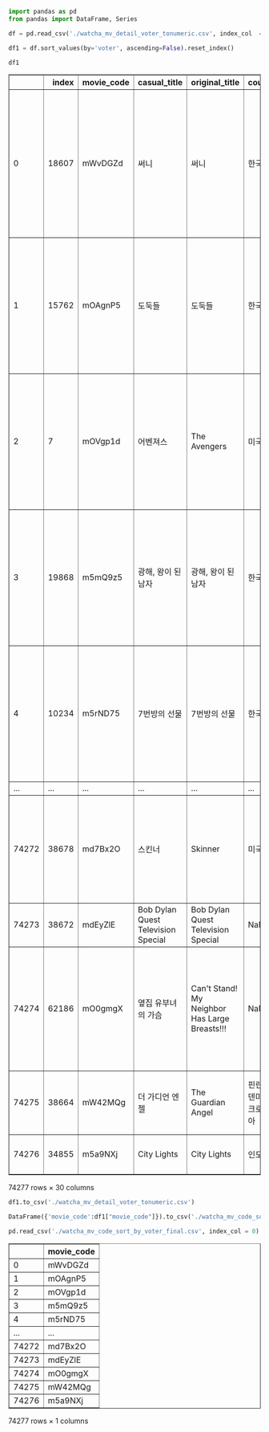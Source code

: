 ```python
import pandas as pd
from pandas import DataFrame, Series
```


```python
df = pd.read_csv('./watcha_mv_detail_voter_tonumeric.csv', index_col  = 0)
```


```python
df1 = df.sort_values(by='voter', ascending=False).reset_index()
```


```python
df1
```




<div>
<table border="1" class="dataframe">
  <thead>
    <tr style="text-align: right;">
      <th></th>
      <th>index</th>
      <th>movie_code</th>
      <th>casual_title</th>
      <th>original_title</th>
      <th>country</th>
      <th>production_year</th>
      <th>genre</th>
      <th>running_time</th>
      <th>director</th>
      <th>main_actor</th>
      <th>...</th>
      <th>ratings_1.0</th>
      <th>ratings_1.5</th>
      <th>ratings_2.0</th>
      <th>ratings_2.5</th>
      <th>ratings_3.0</th>
      <th>ratings_3.5</th>
      <th>ratings_4.0</th>
      <th>ratings_4.5</th>
      <th>ratings_5.0</th>
      <th>story</th>
    </tr>
  </thead>
  <tbody>
    <tr>
      <td>0</td>
      <td>18607</td>
      <td>mWvDGZd</td>
      <td>써니</td>
      <td>써니</td>
      <td>한국</td>
      <td>2011.0</td>
      <td>드라마/코미디</td>
      <td>2시간 4분</td>
      <td>강형철</td>
      <td>유호정,고수희,홍진희,이연경,심은경,강소라,민효린,남보라</td>
      <td>...</td>
      <td>3.344</td>
      <td>1.848</td>
      <td>8.448</td>
      <td>8.712</td>
      <td>43.384</td>
      <td>34.672</td>
      <td>88.000</td>
      <td>25.256</td>
      <td>87.648</td>
      <td>전라도 벌교 전학생 나미는 긴장하면 터져 나오는 사투리 탓에 첫날부터 날라리들의 놀...</td>
    </tr>
    <tr>
      <td>1</td>
      <td>15762</td>
      <td>mOAgnP5</td>
      <td>도둑들</td>
      <td>도둑들</td>
      <td>한국</td>
      <td>2012.0</td>
      <td>범죄/액션</td>
      <td>2시간 15분</td>
      <td>최동훈</td>
      <td>김윤석,김혜수,이정재,전지현</td>
      <td>...</td>
      <td>4.048</td>
      <td>2.640</td>
      <td>11.528</td>
      <td>12.320</td>
      <td>54.648</td>
      <td>41.096</td>
      <td>88.000</td>
      <td>22.704</td>
      <td>75.240</td>
      <td>한 팀으로 활동 중인 한국의 도둑 뽀빠이와 예니콜, 씹던껌, 잠파노. 미술관을 터는...</td>
    </tr>
    <tr>
      <td>2</td>
      <td>7</td>
      <td>mOVgp1d</td>
      <td>어벤져스</td>
      <td>The Avengers</td>
      <td>미국</td>
      <td>2012.0</td>
      <td>모험/판타지/액션/SF</td>
      <td>2시간 22분</td>
      <td>조스 웨던</td>
      <td>로버트 다우니 주니어,크리스 헴스워스,스칼렛 요한슨,마크 러팔로,크리스 에반스,제레...</td>
      <td>...</td>
      <td>2.640</td>
      <td>1.144</td>
      <td>5.104</td>
      <td>4.400</td>
      <td>22.176</td>
      <td>18.568</td>
      <td>52.712</td>
      <td>20.240</td>
      <td>88.000</td>
      <td>에너지원 ‘큐브’를 이용한 적의 등장으로 인류가 위험에 처하자 국제평화유지기구인 쉴...</td>
    </tr>
    <tr>
      <td>3</td>
      <td>19868</td>
      <td>m5mQ9z5</td>
      <td>광해, 왕이 된 남자</td>
      <td>광해, 왕이 된 남자</td>
      <td>한국</td>
      <td>2012.0</td>
      <td>시대극/드라마/역사</td>
      <td>2시간 11분</td>
      <td>추창민</td>
      <td>이병헌,류승룡,한효주</td>
      <td>...</td>
      <td>3.608</td>
      <td>2.024</td>
      <td>8.360</td>
      <td>8.712</td>
      <td>40.920</td>
      <td>33.704</td>
      <td>88.000</td>
      <td>26.576</td>
      <td>83.776</td>
      <td>왕위를 둘러싼 권력 다툼과 당쟁으로 혼란이 극에 달한 광해군 8년. 자신의 목숨을 ...</td>
    </tr>
    <tr>
      <td>4</td>
      <td>10234</td>
      <td>m5rND75</td>
      <td>7번방의 선물</td>
      <td>7번방의 선물</td>
      <td>한국</td>
      <td>2012.0</td>
      <td>드라마/코미디</td>
      <td>2시간 7분</td>
      <td>이환경</td>
      <td>류승룡,갈소원</td>
      <td>...</td>
      <td>6.160</td>
      <td>3.608</td>
      <td>11.352</td>
      <td>9.504</td>
      <td>31.328</td>
      <td>21.824</td>
      <td>54.560</td>
      <td>19.888</td>
      <td>88.000</td>
      <td>최악의 흉악범들이 모인 교도소 7번방에 이상한 놈이 들어왔다. 그는 바로 6살 지능...</td>
    </tr>
    <tr>
      <td>...</td>
      <td>...</td>
      <td>...</td>
      <td>...</td>
      <td>...</td>
      <td>...</td>
      <td>...</td>
      <td>...</td>
      <td>...</td>
      <td>...</td>
      <td>...</td>
      <td>...</td>
      <td>...</td>
      <td>...</td>
      <td>...</td>
      <td>...</td>
      <td>...</td>
      <td>...</td>
      <td>...</td>
      <td>...</td>
      <td>...</td>
      <td>...</td>
    </tr>
    <tr>
      <td>74272</td>
      <td>38678</td>
      <td>md7Bx2O</td>
      <td>스킨너</td>
      <td>Skinner</td>
      <td>미국</td>
      <td>1993.0</td>
      <td>스릴러/공포</td>
      <td>1시간 30분</td>
      <td>이반 나기</td>
      <td>테드 레이미,릭키 레이크,데이빗 워쇼프스키</td>
      <td>...</td>
      <td>NaN</td>
      <td>NaN</td>
      <td>NaN</td>
      <td>NaN</td>
      <td>NaN</td>
      <td>NaN</td>
      <td>NaN</td>
      <td>NaN</td>
      <td>NaN</td>
      <td>잔인한 정신병자 스킨너(Dennis Skinner: 테드 라이미 분)에 의해 추한 ...</td>
    </tr>
    <tr>
      <td>74273</td>
      <td>38672</td>
      <td>mdEyZlE</td>
      <td>Bob Dylan Quest Television Special</td>
      <td>Bob Dylan Quest Television Special</td>
      <td>NaN</td>
      <td>1964.0</td>
      <td>NaN</td>
      <td>0분</td>
      <td>NaN</td>
      <td>NaN</td>
      <td>...</td>
      <td>NaN</td>
      <td>NaN</td>
      <td>NaN</td>
      <td>NaN</td>
      <td>NaN</td>
      <td>NaN</td>
      <td>NaN</td>
      <td>NaN</td>
      <td>NaN</td>
      <td>-</td>
    </tr>
    <tr>
      <td>74274</td>
      <td>62186</td>
      <td>mO0gmgX</td>
      <td>옆집 유부녀의 가슴</td>
      <td>Can't Stand! My Neighbor Has Large Breasts!!!</td>
      <td>NaN</td>
      <td>2016.0</td>
      <td>NaN</td>
      <td>0분</td>
      <td>타카하시 카즈히코</td>
      <td>NaN</td>
      <td>...</td>
      <td>NaN</td>
      <td>NaN</td>
      <td>NaN</td>
      <td>NaN</td>
      <td>NaN</td>
      <td>NaN</td>
      <td>NaN</td>
      <td>NaN</td>
      <td>NaN</td>
      <td>초대받아 간 집에서 여성의 속옷을 훔치면서 벌어지는 이야기의 성애 영화</td>
    </tr>
    <tr>
      <td>74275</td>
      <td>38664</td>
      <td>mW42MQg</td>
      <td>더 가디언 엔젤</td>
      <td>The Guardian Angel</td>
      <td>핀란드,덴마크,크로아티아</td>
      <td>2018.0</td>
      <td>스릴러</td>
      <td>1시간 42분</td>
      <td>아르토 할로넨</td>
      <td>요한 필립 애스백,조쉬 루카스,라드 세르베드지야,사라 술리에</td>
      <td>...</td>
      <td>NaN</td>
      <td>NaN</td>
      <td>NaN</td>
      <td>NaN</td>
      <td>NaN</td>
      <td>NaN</td>
      <td>NaN</td>
      <td>NaN</td>
      <td>NaN</td>
      <td>-</td>
    </tr>
    <tr>
      <td>74276</td>
      <td>34855</td>
      <td>m5a9NXj</td>
      <td>City Lights</td>
      <td>City Lights</td>
      <td>인도</td>
      <td>2014.0</td>
      <td>스릴러/드라마</td>
      <td>2시간 6분</td>
      <td>NaN</td>
      <td>NaN</td>
      <td>...</td>
      <td>NaN</td>
      <td>NaN</td>
      <td>NaN</td>
      <td>NaN</td>
      <td>NaN</td>
      <td>NaN</td>
      <td>NaN</td>
      <td>NaN</td>
      <td>NaN</td>
      <td>-</td>
    </tr>
  </tbody>
</table>
<p>74277 rows × 30 columns</p>
</div>




```python
df1.to_csv('./watcha_mv_detail_voter_tonumeric.csv')
```


```python
DataFrame({'movie_code':df1["movie_code"]}).to_csv('./watcha_mv_code_sort_by_voter_final.csv')
```


```python
pd.read_csv('./watcha_mv_code_sort_by_voter_final.csv', index_col = 0)
```




<div>
<table border="1" class="dataframe">
  <thead>
    <tr style="text-align: right;">
      <th></th>
      <th>movie_code</th>
    </tr>
  </thead>
  <tbody>
    <tr>
      <td>0</td>
      <td>mWvDGZd</td>
    </tr>
    <tr>
      <td>1</td>
      <td>mOAgnP5</td>
    </tr>
    <tr>
      <td>2</td>
      <td>mOVgp1d</td>
    </tr>
    <tr>
      <td>3</td>
      <td>m5mQ9z5</td>
    </tr>
    <tr>
      <td>4</td>
      <td>m5rND75</td>
    </tr>
    <tr>
      <td>...</td>
      <td>...</td>
    </tr>
    <tr>
      <td>74272</td>
      <td>md7Bx2O</td>
    </tr>
    <tr>
      <td>74273</td>
      <td>mdEyZlE</td>
    </tr>
    <tr>
      <td>74274</td>
      <td>mO0gmgX</td>
    </tr>
    <tr>
      <td>74275</td>
      <td>mW42MQg</td>
    </tr>
    <tr>
      <td>74276</td>
      <td>m5a9NXj</td>
    </tr>
  </tbody>
</table>
<p>74277 rows × 1 columns</p>
</div>

